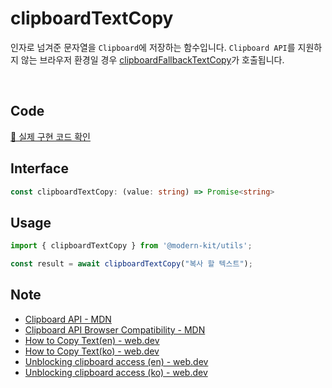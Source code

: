# clipboardTextCopy

인자로 넘겨준 문자열을 `Clipboard`에 저장하는 함수입니다. `Clipboard API`를 지원하지 않는 브라우저 환경일 경우 [clipboardFallbackTextCopy](https://modern-agile-team.github.io/modern-kit/docs/utils/clipboard/clipboardFallbackTextCopy)가 호출됩니다.

<br />

## Code
[🔗 실제 구현 코드 확인](https://github.com/modern-agile-team/modern-kit/blob/main/packages/utils/src/clipboard/clipboardTextCopy/index.ts)

## Interface
```ts title="typescript"
const clipboardTextCopy: (value: string) => Promise<string>
```

## Usage
```ts title="typescript"
import { clipboardTextCopy } from '@modern-kit/utils';

const result = await clipboardTextCopy("복사 할 텍스트");
```

## Note
- [Clipboard API - MDN](https://developer.mozilla.org/en-US/docs/Web/API/Clipboard)
- [Clipboard API Browser Compatibility - MDN](https://developer.mozilla.org/en-US/docs/Web/API/Clipboard#browser_compatibility)
- [How to Copy Text(en) - web.dev](https://web.dev/patterns/clipboard/copy-text)
- [How to Copy Text(ko) - web.dev](https://web.dev/patterns/clipboard/copy-text?hl=ko)
- [Unblocking clipboard access (en) - web.dev](https://web.dev/articles/async-clipboard)
- [Unblocking clipboard access (ko) - web.dev](https://web.dev/articles/async-clipboard?hl=ko)